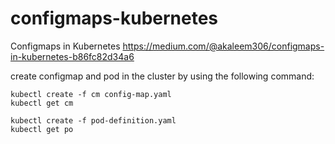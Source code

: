 # configmaps-kubernetes
Configmaps in Kubernetes 
https://medium.com/@akaleem306/configmaps-in-kubernetes-b86fc82d34a6

create configmap and pod in the cluster by using the following command:

```
kubectl create -f cm config-map.yaml
kubectl get cm

kubectl create -f pod-definition.yaml
kubectl get po

```



